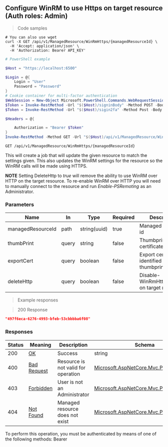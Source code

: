 
## Configure WinRM to use Https on target resource (Auth roles: Admin)

<a id="opIdConfigureWinRmHttpsAsync"></a>

> Code samples

```shell
# You can also use wget
curl -X GET /api/v1/ManagedResource/WinRmHttps/{managedResourceId} \
  -H 'Accept: application/json' \
  -H 'Authorization: Bearer API_KEY'

```

```powershell
# PowerShell example

$Host = "https://localhost:6500"

$Login = @{
    Login = "User"
    Password = "Password"
}
# Cookie container for multi-factor authentication
$WebSession = New-Object Microsoft.PowerShell.Commands.WebRequestSession
$Token = Invoke-RestMethod -Url "$($Host)/signinBody" -Method POST -Body (ConvertTo-Json $Login) -WebRequestSession $WebSession
$Token = Invoke-RestMethod -Url "$($Host)/sigin2fa" -Method Post -Body $MfaCode -Headers @{Authorization: "Bearer $Token"} -WebRequestSession $WebSession

$Headers = @{

    Authorization = "Bearer $Token"
}
Invoke-RestMethod -Method GET -Url "$($Host)/api/v1/ManagedResource/WinRmHttps/{managedResourceId} -Headers $Headers
```

`GET /api/v1/ManagedResource/WinRmHttps/{managedResourceId}`

This will create a job that will update the given
resource to match the settings given. This also
updates the WinRM settings for the resource so the
WinRM calls will be made using HTTPS.
            
**NOTE** Setting DeleteHttp to _true_ will remove the
ability to use WinRM over HTTP on the target resource.
To re-enable WinRM over HTTP you will need to manually
connect to the resource and run _Enable-PSRemoting_ as
an Administrator.

<h3 id="configure-winrm-to-use-https-on-target-resource-(auth-roles:-admin)-parameters">Parameters</h3>

|Name|In|Type|Required|Description|
|---|---|---|---|---|
|managedResourceId|path|string(uuid)|true|Managed resource id|
|thumbPrint|query|string|false|Thumbprint of certificate|
|exportCert|query|boolean|false|Export certificate identified by thumbprint|
|deleteHttp|query|boolean|false|Disable-WinRmHttpListeners on target resource|

> Example responses

> 200 Response

```json
"497f6eca-6276-4993-bfeb-53cbbbba6f08"
```

<h3 id="configure-winrm-to-use-https-on-target-resource-(auth-roles:-admin)-responses">Responses</h3>

|Status|Meaning|Description|Schema|
|---|---|---|---|
|200|[OK](https://tools.ietf.org/html/rfc7231#section-6.3.1)|Success|string|
|400|[Bad Request](https://tools.ietf.org/html/rfc7231#section-6.5.1)|Resource is not valid for operation|[Microsoft.AspNetCore.Mvc.ProblemDetails](../Models/microsoft.aspnetcore.mvc.problemdetails.md)|
|403|[Forbidden](https://tools.ietf.org/html/rfc7231#section-6.5.3)|User is not an Administrator|[Microsoft.AspNetCore.Mvc.ProblemDetails](../Models/microsoft.aspnetcore.mvc.problemdetails.md)|
|404|[Not Found](https://tools.ietf.org/html/rfc7231#section-6.5.4)|Managed resource does not exist|[Microsoft.AspNetCore.Mvc.ProblemDetails](../Models/microsoft.aspnetcore.mvc.problemdetails.md)|

<aside class="warning">
To perform this operation, you must be authenticated by means of one of the following methods:
Bearer
</aside>


